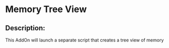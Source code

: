 # Memory Tree View
## Description:
This AddOn will launch a separate script that creates a tree view of memory